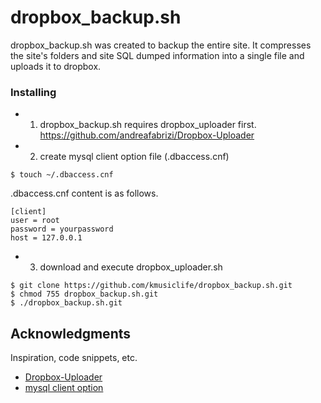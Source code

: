 # dropbox_backup.sh

dropbox_backup.sh was created to backup the entire site. It compresses the site's folders and site SQL dumped information into a single file and uploads it to dropbox.

### Installing

* 1. dropbox_backup.sh requires dropbox_uploader first.
https://github.com/andreafabrizi/Dropbox-Uploader

* 2. create mysql client option file (.dbaccess.cnf)
```
$ touch ~/.dbaccess.cnf
```
.dbaccess.cnf content is as follows.
```
[client]
user = root
password = yourpassword
host = 127.0.0.1
```

* 3. download and execute dropbox_uploader.sh
```
$ git clone https://github.com/kmusiclife/dropbox_backup.sh.git
$ chmod 755 dropbox_backup.sh.git
$ ./dropbox_backup.sh.git
```

## Acknowledgments

Inspiration, code snippets, etc.
* [Dropbox-Uploader](https://github.com/andreafabrizi/Dropbox-Uploader)
* [mysql client option](https://dev.mysql.com/doc/refman/8.0/en/mysql-command-options.html)